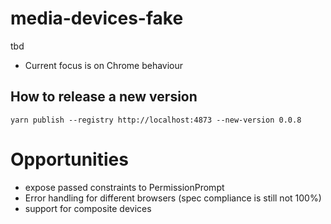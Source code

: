 # media-devices-fake
tbd

- Current focus is on Chrome behaviour


## How to release a new version
```
yarn publish --registry http://localhost:4873 --new-version 0.0.8
```

# Opportunities
- expose passed constraints to PermissionPrompt
- Error handling for different browsers (spec compliance is still not 100%)
- support for composite devices
